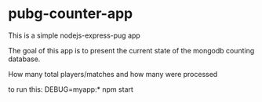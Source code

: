 # pubg-counter-app

This is a simple nodejs-express-pug app

The goal of this app is to present the current state of the mongodb counting database.

How many total players/matches and how many were processed

to run this:
DEBUG=myapp:* npm start
